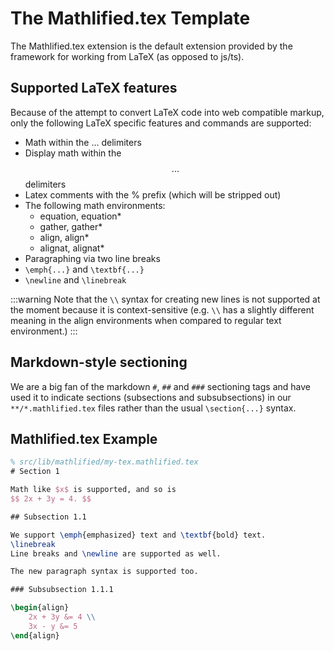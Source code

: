 # The Mathlified.tex Template

The Mathlified.tex extension is the default extension provided
by the framework for working from LaTeX (as opposed to js/ts).

## Supported LaTeX features

Because of the attempt to convert LaTeX code into
web compatible markup, only the following LaTeX specific
features and commands are supported:

- Math within the $...$ delimiters
- Display math within the $$...$$ delimiters
- Latex comments with the % prefix (which will be stripped out)
- The following math environments:
  - equation, equation\*
  - gather, gather\*
  - align, align\*
  - alignat, alignat\*
- Paragraphing via two line breaks
- `\emph{...}` and `\textbf{...}`
- `\newline` and `\linebreak`

:::warning
Note that the `\\` syntax for creating new lines is not
supported at the moment
because it is context-sensitive (e.g. `\\` has a slightly different
meaning in the align environments when compared to regular text environment.)
:::

## Markdown-style sectioning

We are a big fan of the markdown `#`, `##` and `###` sectioning tags and have
used it to indicate sections (subsections and subsubsections) in our `**/*.mathlified.tex`
files rather than the usual `\section{...}` syntax.

## Mathlified.tex Example

```tex
% src/lib/mathlified/my-tex.mathlified.tex
# Section 1

Math like $x$ is supported, and so is
$$ 2x + 3y = 4. $$

## Subsection 1.1

We support \emph{emphasized} text and \textbf{bold} text.
\linebreak
Line breaks and \newline are supported as well.

The new paragraph syntax is supported too.

### Subsubsection 1.1.1

\begin{align}
	2x + 3y &= 4 \\
	3x - y &= 5
\end{align}
```
